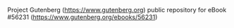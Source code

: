 Project Gutenberg (https://www.gutenberg.org) public repository for
eBook #56231 (https://www.gutenberg.org/ebooks/56231)
